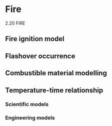 # Fire
2.20 FIRE

## Fire ignition model
## Flashover occurrence
## Combustible material modelling
## Temperature-time relationship
### Scientific models
### Engineering models
